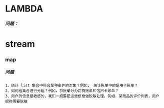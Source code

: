 
# LAMBDA

##### 问题：

    

# stream

### map

##### 问题

    1、统计 list 集合中符合某种条件的对象？例如， 统计账单中的信用卡账单？
    2、如何给集合进行分组？例如，将账单分为网贷账单和信用卡账单？
    3、用户的信息是敏感的，我们一般要把这些信息做脱敏处理，例如，某商品的评价列表，用户昵称需要脱敏
